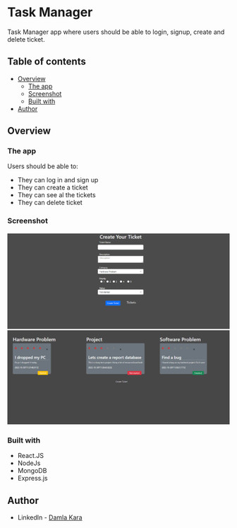 # Task Manager

Task Manager app where users should be able to login, signup, create and delete ticket.
## Table of contents

- [Overview](#overview)
  - [The app](#the-app)
  - [Screenshot](#screenshot)
  - [Built with](#built-with)
- [Author](#author)

## Overview

### The app

Users should be able to:

- They can log in and sign up
- They can create a ticket
- They can see al the tickets
- They can delete ticket


### Screenshot

![](./createTicket.png)
![](./ticketsList.png)

### Built with

- React.JS
- NodeJs
- MongoDB
- Express.js



## Author

- LinkedIn - [Damla Kara](https://www.linkedin.com/in/damla-kara-348081232/)